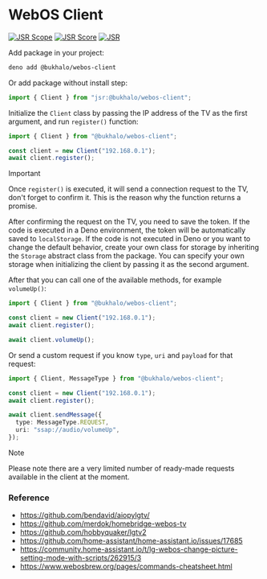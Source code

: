 # WebOS Client

[![JSR Scope](https://jsr.io/badges/@bukhalo)](https://jsr.io/@bukhalo)
[![JSR Score](https://jsr.io/badges/@bukhalo/webos-client/score)](https://jsr.io/@bukhalo/webos-client)
[![JSR](https://jsr.io/badges/@bukhalo/webos-client)](https://jsr.io/@bukhalo/webos-client)

Add package in your project:

```bash
deno add @bukhalo/webos-client
```

Or add package without install step:

```typescript
import { Client } from "jsr:@bukhalo/webos-client";
```

Initialize the `Client` class by passing the IP address of the TV as the first
argument, and run `register()` function:

```typescript
import { Client } from "@bukhalo/webos-client";

const client = new Client("192.168.0.1");
await client.register();
```

<!-- deno-fmt-ignore -->
> [!IMPORTANT]
> Once `register()` is executed, it will send a connection request to the TV, don't forget to confirm it. This is the reason why the function returns a promise.
>
> After confirming the request on the TV, you need to save the token. If the code is executed in a Deno environment, the token will be automatically saved to `localStorage`. If the code is not executed in Deno or you want to change the default behavior, create your own class for storage by inheriting the `Storage` abstract class from the package. You can specify your own storage when initializing the client by passing it as the second argument.

After that you can call one of the available methods, for example `volumeUp()`:

```typescript
import { Client } from "@bukhalo/webos-client";

const client = new Client("192.168.0.1");
await client.register();

await client.volumeUp();
```

Or send a custom request if you know `type`, `uri` and `payload` for that
request:

```typescript
import { Client, MessageType } from "@bukhalo/webos-client";

const client = new Client("192.168.0.1");
await client.register();

await client.sendMessage({
  type: MessageType.REQUEST,
  uri: "ssap://audio/volumeUp",
});
```

<!-- deno-fmt-ignore -->
> [!NOTE]
> Please note there are a very limited number of ready-made requests available in the client at the moment.

### Reference

- https://github.com/bendavid/aiopylgtv/
- https://github.com/merdok/homebridge-webos-tv
- https://github.com/hobbyquaker/lgtv2
- https://github.com/home-assistant/home-assistant.io/issues/17685
- https://community.home-assistant.io/t/lg-webos-change-picture-setting-mode-with-scripts/262915/3
- https://www.webosbrew.org/pages/commands-cheatsheet.html
